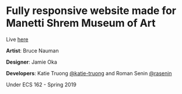 # Fully responsive website made for Manetti Shrem Museum of Art 

Live [here](https://katie-truong.github.io/museum/)

**Artist**: Bruce Nauman

**Designer**: Jamie Oka

**Developers**: Katie Truong [@katie-truong](https://github.com/katie-truong) and Roman Senin [@rasenin](https://github.com/rasenin)

Under ECS 162 - Spring 2019
